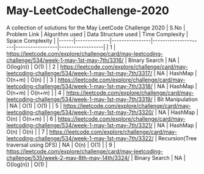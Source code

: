 # May-LeetCodeChallenge-2020
A collection of solutions for the May LeetCode Challenge 2020
| S.No | Problem Link | Algorithm used | Data Structure used | Time Complexity | Space Complexity |
|------|--------------|----------------|---------------------|-----------------|------------------|
| 1    | https://leetcode.com/explore/challenge/card/may-leetcoding-challenge/534/week-1-may-1st-may-7th/3316/ | Binary Search | NA | O(log(n)) | O(1) |
| 2    | https://leetcode.com/explore/challenge/card/may-leetcoding-challenge/534/week-1-may-1st-may-7th/3317/ | NA | HashMap | O(n+m) | O(n) |
| 3    | https://leetcode.com/explore/challenge/card/may-leetcoding-challenge/534/week-1-may-1st-may-7th/3318/ | NA | HashMap | O(n+m) | O(n+m) |
| 4    | https://leetcode.com/explore/challenge/card/may-leetcoding-challenge/534/week-1-may-1st-may-7th/3319/ | Bit Manipulation | NA | O(1) | O(1) |
| 5    | https://leetcode.com/explore/challenge/card/may-leetcoding-challenge/534/week-1-may-1st-may-7th/3320/ | NA | HashMap | O(n) | O(n+m) |
| 6    | https://leetcode.com/explore/challenge/card/may-leetcoding-challenge/534/week-1-may-1st-may-7th/3321/ | NA | HashMap | O(n) | O(n) |
| 7    | https://leetcode.com/explore/challenge/card/may-leetcoding-challenge/534/week-1-may-1st-may-7th/3322/ | Recursion(Tree traversal using DFS) | NA | O(n) | O(1) |
| 9    | https://leetcode.com/explore/challenge/card/may-leetcoding-challenge/535/week-2-may-8th-may-14th/3324/ | Binary Search | NA | O(log(n)) | O(1) |
